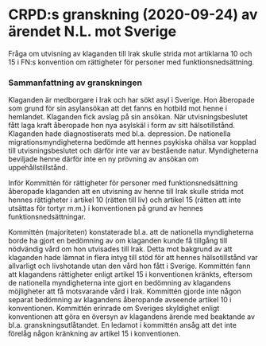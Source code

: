 # CRPD:s granskning (2020-09-24) av ärendet N.L. mot Sverige

Fråga om utvisning av klaganden till Irak skulle strida mot artiklarna 10 och 15 i FN:s konvention om rättigheter för personer med funktionsnedsättning.

### Sammanfattning av granskningen

Klaganden är medborgare i Irak och har sökt asyl i Sverige. Hon åberopade som grund för sin asylansökan att det fanns en hotbild mot henne i hemlandet. Klaganden fick avslag på sin ansökan. När utvisningsbeslutet fått laga kraft åberopade hon nya asylskäl i form av sitt hälsotillstånd. Klaganden hade diagnostiserats med bl.a. depression. De nationella migrationsmyndigheterna bedömde att hennes psykiska ohälsa var kopplad till utvisningsbeslutet och därför inte var av bestående natur. Myndigheterna beviljade henne därför inte en ny prövning av ansökan om uppehållstillstånd.

Inför Kommittén för rättigheter för personer med funktionsnedsättning åberopade klaganden att en utvisning av henne till Irak skulle strida mot hennes rättigheter i artikel 10 (rätten till liv) och artikel 15 (rätten att inte utsättas för tortyr m.m.) i konventionen på grund av hennes funktionsnedsättningar.

Kommittén (majoriteten) konstaterade bl.a. att de nationella myndigheterna borde ha gjort en bedömning av om klaganden kunde få tillgång till nödvändig vård om hon utvisades till Irak. Detta mot bakgrund av att klaganden hade lämnat in flera intyg till stöd för att hennes hälsotillstånd var allvarligt och livshotande utan den vård hon fått i Sverige. Kommittén fann att klagandens rättigheter enligt artikel 15 i konventionen kränkts, eftersom de nationella myndigheterna inte gjort en bedömning av klagandens möjligheter att få motsvarande vård i Irak. Kommittén gjorde inte någon separat bedömning av klagandens åberopande avseende artikel 10 i konventionen. Kommittén erinrade om Sveriges skyldighet enligt konventionen att göra en översyn av klagandens ärende med beaktande av bl.a. granskningsutlåtandet. En ledamot i kommittén ansåg att det inte förelåg någon kränkning av artikel 15 i konventionen.
